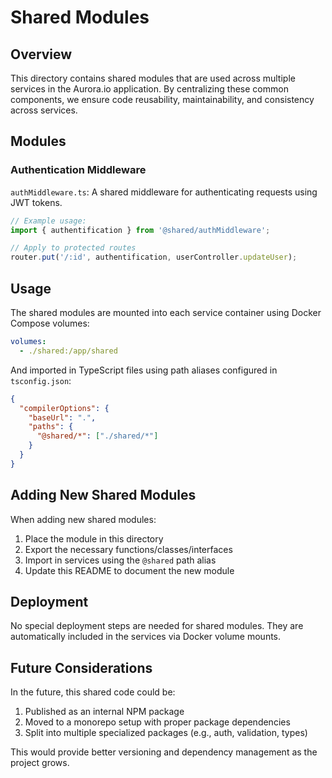 # Shared Modules

## Overview

This directory contains shared modules that are used across multiple services in the Aurora.io application. By centralizing these common components, we ensure code reusability, maintainability, and consistency across services.

## Modules

### Authentication Middleware

`authMiddleware.ts`: A shared middleware for authenticating requests using JWT tokens.

```typescript
// Example usage:
import { authentification } from '@shared/authMiddleware';

// Apply to protected routes
router.put('/:id', authentification, userController.updateUser);
```

## Usage

The shared modules are mounted into each service container using Docker Compose volumes:

```yaml
volumes:
  - ./shared:/app/shared
```

And imported in TypeScript files using path aliases configured in `tsconfig.json`:

```json
{
  "compilerOptions": {
    "baseUrl": ".",
    "paths": {
      "@shared/*": ["./shared/*"]
    }
  }
}
```

## Adding New Shared Modules

When adding new shared modules:

1. Place the module in this directory
2. Export the necessary functions/classes/interfaces
3. Import in services using the `@shared` path alias
4. Update this README to document the new module

## Deployment

No special deployment steps are needed for shared modules. They are automatically included in the services via Docker volume mounts.

## Future Considerations

In the future, this shared code could be:

1. Published as an internal NPM package
2. Moved to a monorepo setup with proper package dependencies
3. Split into multiple specialized packages (e.g., auth, validation, types)

This would provide better versioning and dependency management as the project grows. 